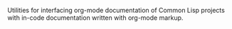 Utilities for interfacing org-mode documentation of Common Lisp projects with in-code documentation written with org-mode markup.
